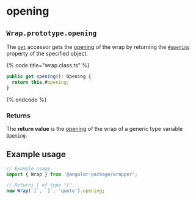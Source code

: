 # opening

## `Wrap.prototype.opening`

The [`get`](https://developer.mozilla.org/en-US/docs/Web/JavaScript/Reference/Functions/get) accessor gets the [opening](../../library/basic-concepts.md#opening) of the wrap by returning the [`#opening`](../properties/opening.md) property of the specified object.

{% code title="wrap.class.ts" %}
```typescript
public get opening(): Opening {
  return this.#opening;
}
```
{% endcode %}

### Returns

The **return value** is the [opening](../../library/basic-concepts.md#opening) of the wrap of a generic type variable [`Opening`](../generic-type-variables.md#wrap-opening).

## Example usage

```typescript
// Example usage.
import { Wrap } from '@angular-package/wrapper';

// Returns [ of type "[".
new Wrap(`[`, `]`, 'quote').opening;
```
